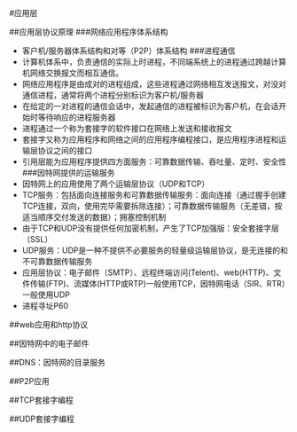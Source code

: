 #应用层

##应用层协议原理
###网络应用程序体系结构
- 客户机/服务器体系结构和对等（P2P）体系结构
###进程通信
- 计算机体系中，负责通信的实际上时进程，不同端系统上的进程通过跨越计算机网络交换报文而相互通信。
- 网络应用程序是由成对的进程组成，这些进程通过网络相互发送报文，对没对通信进程，通常将两个进程分别标识为客户机/服务器
- 在给定的一对进程的通信会话中，发起通信的进程被标识为客户机，在会话开始时等待响应的进程服务器
- 进程通过一个称为套接字的软件接口在网络上发送和接收报文
- 套接字又称为应用程序和网络之间的应用程序编程接口，是应用程序进程和运输层协议之间的接口
- 引用层能为应用程序提供四方面服务：可靠数据传输、吞吐量、定时、安全性
###因特网提供的运输服务
- 因特网上的应用使用了两个运输层协议（UDP和TCP）
- TCP服务：包括面向连接服务和可靠数据传输服务：面向连接（通过握手创建TCP连接，双向，使用完毕需要拆除连接）；可靠数据传输服务（无差错，按适当顺序交付发送的数据）；拥塞控制机制
- 由于TCP和UDP没有提供任何加密机制，产生了TCP加强版：安全套接字层（SSL）
- UDP服务：UDP是一种不提供不必要服务的轻量级运输层协议，是无连接的和不可靠数据传输服务
- 应用层协议：电子邮件（SMTP）、远程终端访问(Telent)、web(HTTP)、文件传输(FTP)、流媒体(HTTP或RTP)一般使用TCP，因特网电话（SIR、RTR）一般使用UDP
- 进程寻址P60


##web应用和http协议

##因特网中的电子邮件

##DNS：因特网的目录服务

##P2P应用

##TCP套接字编程

##UDP套接字编程